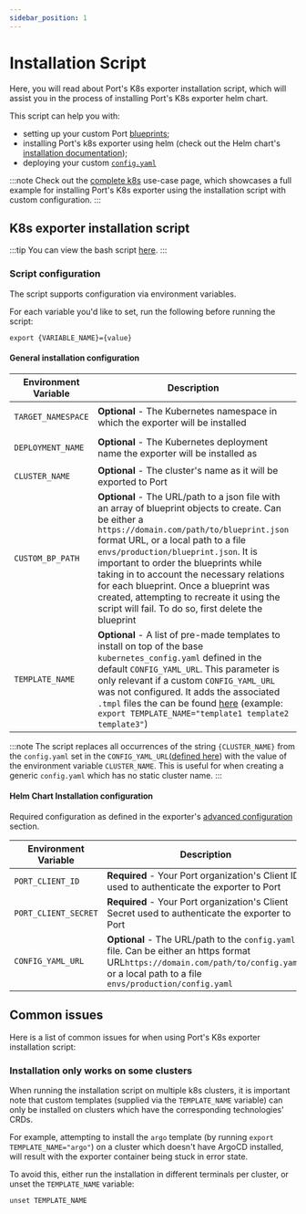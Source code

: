 ```yaml
---
sidebar_position: 1
---
```


# Installation Script

Here, you will read about Port's K8s exporter installation script, which will assist you in the process of installing Port's K8s exporter helm chart.

This script can help you with:

- setting up your custom Port [blueprints](../../define-your-data-model/setup-blueprint/);
- installing Port's k8s exporter using helm (check out the Helm chart's [installation documentation](./kubernetes.md#installation));
- deploying your custom [`config.yaml`](./kubernetes.md#exporter-configyml-file)

:::note
Check out the [complete k8s](./full-kubernetes-exporter.md) use-case page, which showcases a full example for installing Port's K8s exporter using the installation script with custom configuration.
:::

## K8s exporter installation script

:::tip
You can view the bash script [here](https://github.com/port-labs/template-assets/blob/main/kubernetes/install.sh).
:::

### Script configuration

The script supports configuration via environment variables.

For each variable you'd like to set, run the following before running the script:

```
export {VARIABLE_NAME}={value}
```

#### General installation configuration

| Environment Variable | Description                                                                                                                                                                                                                                                                                                                                                                                                                                                          | Default             |
| -------------------- | -------------------------------------------------------------------------------------------------------------------------------------------------------------------------------------------------------------------------------------------------------------------------------------------------------------------------------------------------------------------------------------------------------------------------------------------------------------------- | ------------------- |
| `TARGET_NAMESPACE`   | **Optional** - The Kubernetes namespace in which the exporter will be installed                                                                                                                                                                                                                                                                                                                                                                                      | `port-k8s-exporter` |
| `DEPLOYMENT_NAME`    | **Optional** - The Kubernetes deployment name the exporter will be installed as                                                                                                                                                                                                                                                                                                                                                                                      | `port-k8s-exporter` |
| `CLUSTER_NAME`       | **Optional** - The cluster's name as it will be exported to Port                                                                                                                                                                                                                                                                                                                                                                                                     | `my-cluster`        |
| `CUSTOM_BP_PATH`     | **Optional** - The URL/path to a json file with an array of blueprint objects to create. Can be either a `https://domain.com/path/to/blueprint.json` format URL, or a local path to a file `envs/production/blueprint.json`. It is important to order the blueprints while taking in to account the necessary relations for each blueprint. Once a blueprint was created, attempting to recreate it using the script will fail. To do so, first delete the blueprint |                     |
| `TEMPLATE_NAME`      | **Optional** - A list of pre-made templates to install on top of the base `kubernetes_config.yaml` defined in the default `CONFIG_YAML_URL`. This parameter is only relevant if a custom `CONFIG_YAML_URL` was not configured. It adds the associated `.tmpl` files the can be found [here](https://github.com/port-labs/template-assets/tree/main/kubernetes) (example: `export TEMPLATE_NAME="template1 template2 template3"`)                                     |                     |

:::note
The script replaces all occurrences of the string `{CLUSTER_NAME}` from the `config.yaml` set in the `CONFIG_YAML_URL`([defined here](./full-kubernetes-exporter.md#helm-chart-installation-configuration)) with the value of the environment variable `CLUSTER_NAME`. This is useful for when creating a generic `config.yaml` which has no static cluster name.
:::

#### Helm Chart Installation configuration

Required configuration as defined in the exporter's [advanced configuration](https://docs.getport.io/build-your-software-catalog/sync-data-to-catalog/kubernetes/advanced#required-configuration) section.

| Environment Variable | Description                                                                                                                                                                               | Default                                                                                    |
| -------------------- | ----------------------------------------------------------------------------------------------------------------------------------------------------------------------------------------- | ------------------------------------------------------------------------------------------ |
| `PORT_CLIENT_ID`     | **Required** - Your Port organization's Client ID used to authenticate the exporter to Port                                                                                               |                                                                                            |
| `PORT_CLIENT_SECRET` | **Required** - Your Port organization's Client Secret used to authenticate the exporter to Port                                                                                           |                                                                                            |
| `CONFIG_YAML_URL`    | **Optional** - The URL/path to the `config.yaml` file. Can be either an https format URL`https://domain.com/path/to/config.yaml`, or a local path to a file `envs/production/config.yaml` | `https://github.com/port-labs/template-assets/blob/main/kubernetes/kubernetes_config.yaml` |

## Common issues

Here is a list of common issues for when using Port's K8s exporter installation script:

### Installation only works on some clusters

When running the installation script on multiple k8s clusters, it is important note that custom templates (supplied via the `TEMPLATE_NAME` variable) can only be installed on clusters which have the corresponding technologies' CRDs.

For example, attempting to install the `argo` template (by running `export TEMPLATE_NAME="argo"`) on a cluster which doesn't have ArgoCD installed, will result with the exporter container being stuck in error state.

To avoid this, either run the installation in different terminals per cluster, or unset the `TEMPLATE_NAME` variable:

```
unset TEMPLATE_NAME
```
